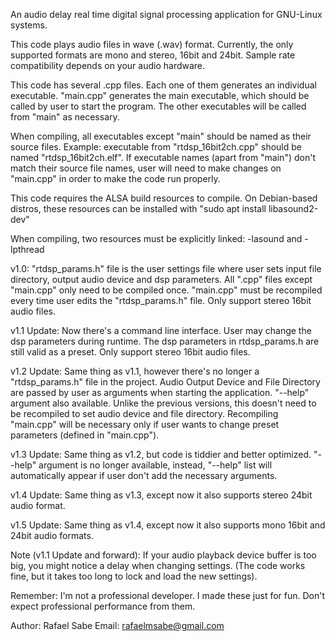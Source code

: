 An audio delay real time digital signal processing application for GNU-Linux systems.

This code plays audio files in wave (.wav) format. 
Currently, the only supported formats are mono and stereo, 16bit and 24bit. Sample rate compatibility depends on your audio hardware.

This code has several .cpp files. Each one of them generates an individual executable. 
"main.cpp" generates the main executable, which should be called by user to start the program. 
The other executables will be called from "main" as necessary.

When compiling, all executables except "main" should be named as their source files. 
Example: executable from "rtdsp_16bit2ch.cpp" should be named "rtdsp_16bit2ch.elf". 
If executable names (apart from "main") don't match their source file names, user will need to make changes on "main.cpp" in order to make the code run properly.

This code requires the ALSA build resources to compile. 
On Debian-based distros, these resources can be installed with "sudo apt install libasound2-dev"

When compiling, two resources must be explicitly linked: -lasound and -lpthread

v1.0:
"rtdsp_params.h" file is the user settings file where user sets input file directory, output audio device and dsp parameters. 
All ".cpp" files except "main.cpp" only need to be compiled once. "main.cpp" must be recompiled every time user edits the "rtdsp_params.h" file.
Only support stereo 16bit audio files.

v1.1 Update:
Now there's a command line interface. User may change the dsp parameters during runtime.
The dsp parameters in rtdsp_params.h are still valid as a preset.
Only support stereo 16bit audio files.

v1.2 Update:
Same thing as v1.1, however there's no longer a "rtdsp_params.h" file in the project. 
Audio Output Device and File Directory are passed by user as arguments when starting the application.
"--help" argument also available.
Unlike the previous versions, this doesn't need to be recompiled to set audio device and file directory.
Recompiling "main.cpp" will be necessary only if user wants to change preset parameters (defined in "main.cpp").

v1.3 Update:
Same thing as v1.2, but code is tiddier and better optimized.
"--help" argument is no longer available, instead, "--help" list will automatically appear if user don't add the necessary arguments.

v1.4 Update:
Same thing as v1.3, except now it also supports stereo 24bit audio format.

v1.5 Update:
Same thing as v1.4, except now it also supports mono 16bit and 24bit audio formats.

Note (v1.1 Update and forward): 
If your audio playback device buffer is too big, you might notice a delay when changing settings. 
(The code works fine, but it takes too long to lock and load the new settings).

Remember: I'm not a professional developer. I made these just for fun. Don't expect professional performance from them.

Author: Rafael Sabe 
Email: rafaelmsabe@gmail.com
